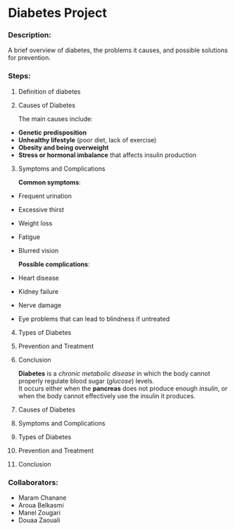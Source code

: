 # Diabetes Project 

### Description:
A brief overview of diabetes, the problems it causes, and possible solutions for prevention.

### Steps:
1. Definition of diabetes  

2. Causes of Diabetes
 
    The main causes include:  
- **Genetic predisposition**  
- **Unhealthy lifestyle** (poor diet, lack of exercise)  
- **Obesity and being overweight**  
- **Stress or hormonal imbalance** that affects insulin production  

3. Symptoms and Complications  

    **Common symptoms**:  

- Frequent urination  
- Excessive thirst  
- Weight loss  
- Fatigue  
- Blurred vision  

    **Possible complications**:  

- Heart disease  
- Kidney failure  
- Nerve damage  
- Eye problems that can lead to blindness if untreated

4. Types of Diabetes
5. Prevention and Treatment
6. Conclusion


   **Diabetes** is a *chronic metabolic disease* in which the body cannot properly regulate blood sugar (*glucose*) levels.  
  It occurs either when the **pancreas** does not produce enough *insulin*, or when the body cannot effectively use the insulin it produces.

3. Causes of Diabetes
4. Symptoms and Complications
5. Types of Diabetes
6. Prevention and Treatment
7. Conclusion

   
### Collaborators:
- Maram Chanane 
- Aroua  Belkasmi
- Manel Zougari
- Douaa Zaouali
